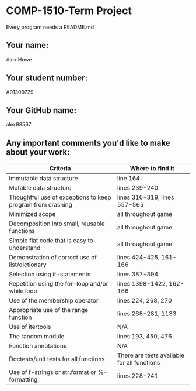 # COMP-1510-Term Project

Every program needs a README.md

## Your name:
Alex Howe

## Your student number:
A01309729

## Your GitHub name:
alex98567

## Any important comments you'd like to make about your work:
| Criteria                                                   | Where to find it                            |
|------------------------------------------------------------|---------------------------------------------|
| Immutable data structure                                   | line 164                                    |
| Mutable data structure                                     | lines 239-240                               |
| Thoughtful use of exceptions to keep program from crashing | lines 316-319, lines 557-565                |
| Minimized scope                                            | all throughout game                         |
| Decomposition into small, reusable functions               | all throughout game                         |
| Simple flat code that is easy to understand                | all throughout game                         |
| Demonstration of correct use of list/dictionary            | lines 424-425, 161-166                      |
| Selection using if-statements                              | lines 387-394                               |
| Repetition using the for-loop and/or while loop            | lines 1398-1422, 162-166                    |
| Use of the membership operator                             | lines 224, 268, 270                         |
| Appropriate use of the range function                      | lines 268-281, 1133                         |
| Use of itertools                                           | N/A                                         |
| The random module                                          | lines 193, 450, 476                         |
| Function annotations                                       | N/A                                         |
| Doctests/unit tests for all functions                      | There are tests available for all functions |
| Use of f-strings or str.format or %-formatting             | lines 228-241                               |